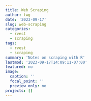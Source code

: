 ```yaml
---
title: Web Scraping
author: twg
date: '2023-09-17'
slug: web-scraping
categories:
  - rvest
  - scraping
tags:
  - rvest
  - scraping
summary: 'Notes on scraping with R'
lastmod: '2023-09-17T14:09:11-07:00'
featured: no
image:
  caption: ''
  focal_point: ''
  preview_only: no
projects: []
---
```




